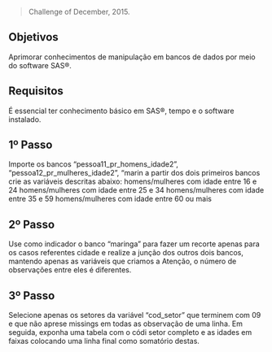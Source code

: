 > Challenge of December, 2015.

## Objetivos
Aprimorar conhecimentos de manipulação em bancos de dados por meio do software SAS®.
## Requisitos
É essencial ter conhecimento básico em SAS®, tempo e o software instalado.
## 1º Passo
Importe os bancos “pessoa11_pr_homens_idade2”, “pessoa12_pr_mulheres_idade2”, “marin
a partir dos dois primeiros bancos crie as variáveis descritas abaixo:
homens/mulheres com idade entre 16 e 24
homens/mulheres com idade entre 25 e 34
homens/mulheres com idade entre 35 e 59
homens/mulheres com idade entre 60 ou mais
## 2º Passo
Use como indicador o banco “maringa” para fazer um recorte apenas para os casos referentes
cidade e realize a junção dos outros dois bancos, mantendo apenas as variáveis que criamos a
Atenção, o número de observações entre eles é diferentes.
## 3º Passo
Selecione apenas os setores da variável “cod_setor” que terminem com 09 e que não aprese
missings em todas as observação de uma linha. Em seguida, exponha uma tabela com o códi
setor completo e as idades em faixas colocando uma linha final como somatório destas.
